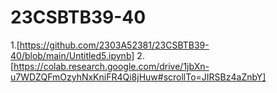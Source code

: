 # 23CSBTB39-40
1.[https://github.com/2303A52381/23CSBTB39-40/blob/main/Untitled5.ipynb]
2.[https://colab.research.google.com/drive/1jbXn-u7WDZQFmOzyhNxKniFR4Qi8jHuw#scrollTo=JIRSBz4aZnbY]

